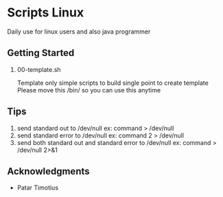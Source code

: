 
# Scripts Linux

Daily use for linux users and also java programmer

## Getting Started
1. 00-template.sh
   
   Template only simple scripts to build single point to create template 
   Please move this /bin/ so you can use this anytime

## Tips
1. send standard out to /dev/null 
    ex: command > /dev/null
2. send standard error to /dev/null 
    ex: command 2 > /dev/null
3. send both standard out and standard error to /dev/null 
    ex: command > /dev/null 2>&1	   

## Acknowledgments

* Patar Timotius

